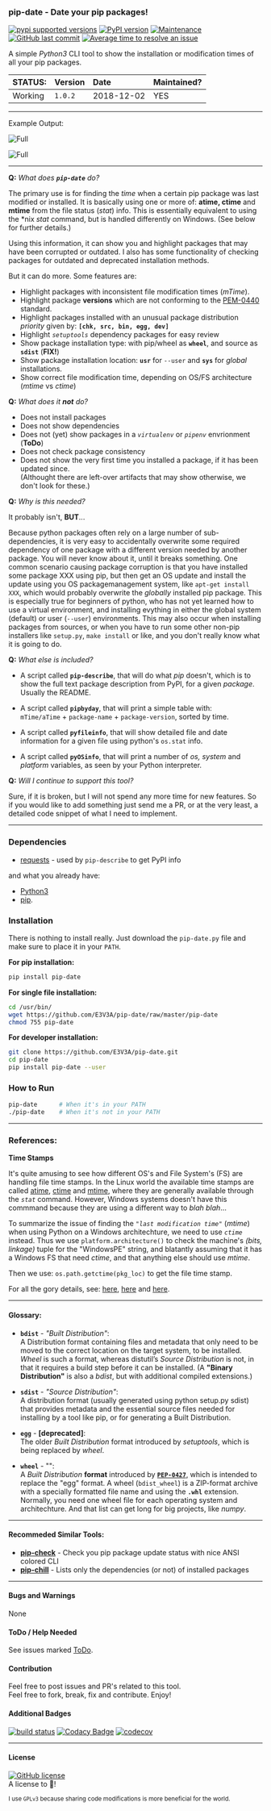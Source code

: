 ### pip-date - Date your pip packages!

[![pypi supported versions][1]][2]
[![PyPI version][3]][4]
[![Maintenance][5]][6]
[![GitHub last commit][7]][8]
[![Average time to resolve an issue][9]][10]

[1]: https://img.shields.io/pypi/pyversions/pip-date.svg
[2]: https://pypi.python.org/pypi/pip-date
[3]: https://badge.fury.io/py/pip-date.svg
[4]: https://badge.fury.io/py/pip-date
[5]: https://img.shields.io/badge/Maintained%3F-yes-green.svg
[6]: https://GitHub.com/E3V3A/pip-date/graphs/commit-activity
[7]: https://img.shields.io/github/last-commit/E3V3A/pip-date.svg
[8]: https://github.com/E3V3A/pip-date/commits/master "Last commits to Master branch"
[9]: http://isitmaintained.com/badge/resolution/E3V3A/pip-date.svg
[10]: http://isitmaintained.com//project/E3V3A/pip-date "Average time to resolve an issue"

A simple *Python3* CLI tool to show the installation or modification times of all your pip packages.

| STATUS: | Version | Date | Maintained? |
|:------- |:------- |:---- |:----------- |
| Working | `1.0.2` | 2018-12-02 | YES |

---

Example Output:

![Full](./docs/screen1.png)

![Full](./docs/screen2.png)

---

**Q:** *What does **`pip-date`** do?*

The primary use is for finding the *time* when a certain pip package was last modified or installed. 
It is basically using one or more of: **atime, ctime** and **mtime** from the file status (*stat*) info.
This is essentially equivalent to using the \*nix *stat* command, but is handled differently on Windows. 
(See below for further details.)

Using this information, it can show you and highlight packages that may have been corrupted or outdated. 
I also has some functionality of checking packages for outdated and deprecated installation methods. 

But it can do more. Some features are:

- Highlight packages with inconsistent file modification times (*mTime*).
- Highlight package **versions** which are not conforming to the [PEM-0440](https://www.python.org/dev/peps/pep-0440/) standard.
- Highlight packages installed with an unusual package distribution *priority* given by:  **`[chk, src, bin, egg, dev]`**
- Highlight *`setuptools`* dependency packages for easy review
- Show package installation type:  with pip/wheel as **`wheel`**, and source as **`sdist`**  (**FIX!**)
- Show package installation location:   **`usr`** for `--user` and **`sys`** for *global* installations.
- Show correct file modification time, depending on OS/FS architecture (*mtime* vs *ctime*)

**Q:** *What does it **not** do?*

- Does not install packages
- Does not show dependencies
- Does not (yet) show packages in a *`virtualenv`* or *`pipenv`* envrionment (**ToDo**)
- Does not check package consistency 
- Does not show the very first time you installed a package, if it has been updated since.  
  (Althought there are left-over artifacts that may show otherwise, we don't look for these.)


**Q:** *Why is this needed?*

It probably isn't, **BUT**...

Because python packages often rely on a large number of sub-dependencies, it is very easy to accidentally 
overwrite some required dependency of one package with a different version needed by another package. 
You will never know about it, until it breaks something. One common scenario causing package corruption 
is that you have installed some package XXX using pip, but then get an OS update and install the update 
using you OS packagemanagement system, like `apt-get install XXX`, which would probably overwrite the 
*globally* installed pip package. This is especially true for beginners of python, who has not yet learned 
how to use a virtual environment, and installing evything in either the global system (default) or 
user (`--user`) environments. This may also occur when installing packages from sources, or when 
you have to run some other non-pip installers like `setup.py`, `make install` or like, 
and you don't really know what it is going to do. 


**Q:** *What else is included?*

* A script called **`pip-describe`**, that will do what *pip* doesn't, which is to show 
the full text package description from PyPI, for a given *package*. Usually the README.

* A script called **`pipbyday`**, that will print a simple table with:  
  `mTime/aTime` +  `package-name` + `package-version`, sorted by time.

* A script called **`pyfileinfo`**, that will show detailed file and date information 
for a given file using python's `os.stat` info.

* A script called **`pyOSinfo`**, that will print a number of *os, system* 
and *platform* variables, as seen by your Python interpreter.


**Q:** *Will I continue to support this tool?*

Sure, if it is broken, but I will not spend any more time for new features. So if you would like to add 
something just send me a PR, or at the very least, a detailed code snippet of what I need to implement.

---

### Dependencies


* [requests](https://github.com/requests/requests) - used by `pip-describe` to get PyPI info

and what you already have: 
* [Python3](https://www.python.org/) 
* [pip](https://github.com/pypa/pip/).


### Installation 

There is nothing to install really. Just download the `pip-date.py` file and make sure to place it in your `PATH`.

**For pip installation:**

```bash
pip install pip-date
```


**For single file installation:**

```bash
cd /usr/bin/
wget https://github.com/E3V3A/pip-date/raw/master/pip-date
chmod 755 pip-date
```


**For developer installation:**

```bash
git clone https://github.com/E3V3A/pip-date.git
cd pip-date
pip install pip-date --user
```


### How to Run

```bash
pip-date      # When it's in your PATH
./pip-date    # When it's not in your PATH
```

---

### References:

**Time Stamps**

It's quite amusing to see how different OS's and File System's (FS) are handling file time stamps.
In the Linux world the available time stamps are called [atime](), [ctime]() and [mtime](), where 
they are generally available through the *`stat`* command. However, Windows systems doesn't have 
this commmand because they are using a different way to *blah blah*... 

To summarize the issue of finding the *`"last modification time"`* (*mtime*) when using Python on a 
Windows architechture, we need to use *`ctime`* instead. Thus we use `platform.architecture()` to 
check the machine's *(bits, linkage)* tuple for the "WindowsPE" string, and blatantly assuming
that it has a Windows FS that need *ctime*, and that anything else should use *mtime*. 

Then we use: `os.path.getctime(pkg_loc)` to get the file time stamp.

For all the gory details, see: 
[here](https://linuxhandbook.com/file-timestamps/), 
[here](https://www.unixtutorial.org/atime-ctime-mtime-in-unix-filesystems/) and 
[here](https://en.wikipedia.org/wiki/MAC_times). 

---

#### Glossary:

* **`bdist`** - *"Built Distribution"*:  
	A Distribution format containing files and metadata that only need 
    to be moved to the correct location on the target system, to be 
    installed. *Wheel* is such a format, whereas distutil’s *Source 
    Distribution* is not, in that it requires a build step before it 
	can be installed. (A **"Binary Distribution"** is also a *bdist*, but 
	with additional compiled extensions.)

* **`sdist`** - *"Source Distribution"*:  
    A distribution format (usually generated using python setup.py 
    sdist) that provides metadata and the essential source files needed 
    for installing by a tool like pip, or for generating a Built 
    Distribution.

* **`egg`** - **[deprecated]**:  
    The older *Built Distribution* format introduced by *setuptools*, 
	which is being replaced by *wheel*.

* **`wheel`** - "":  
    A *Built Distribution* **format** introduced by [**`PEP-0427`**](https://www.python.org/dev/peps/pep-0427/), which is 
	intended to replace the "egg" format. A wheel (`bdist_wheel`) is a 
	ZIP-format archive with a specially formatted file name and using 
	the **`.whl`** extension. Normally, you need one wheel file for each 
	operating system and architechture. And that list can get long for big 
	projects, like *numpy*.


---

#### Recommeded Similar Tools:

- **[pip-check](https://github.com/bartTC/pip-check/)** - Check you pip package update status with nice ANSI colored CLI
- **[pip-chill](https://github.com/rbanffy/pip-chill)** - Lists only the dependencies (or not) of installed packages

---

#### Bugs and Warnings

None


#### ToDo / Help Needed

See issues marked [ToDo](https://github.com/E3V3A/pip-date/issues?q=is%3Aopen+is%3Aissue+label%3AToDo).

#### Contribution

Feel free to post issues and PR's related to this tool.  
Feel free to fork, break, fix and contribute. Enjoy!


#### Additional Badges

[![build status][11]][12] [![Codacy Badge][13]][14] [![codecov][15]][16]

---

#### License

[![GitHub license][21]][22]  
A license to :sparkling_heart:!

<sub>I use `GPLv3` because sharing code modifications is more beneficial for the world.</sub>

[11]: https://ci.appveyor.com/api/projects/status/github/pip-date/pip-date?branch=master&svg=true
[12]: https://ci.appveyor.com/project/pip-date/pip-date
[13]: https://api.codacy.com/project/badge/Grade/176ceaabe43d4113b535f2fbd0487a9e
[14]: https://www.codacy.com/app/E3V3A/pip-date?utm_source=github.com&amp;utm_medium=referral&amp;utm_content=E3V3A/pip-date&amp;utm_campaign=Badge_Grade
[15]: https://codecov.io/gh/pip-date/pip-date/branch/master/graph/badge.svg
[16]: https://codecov.io/gh/pip-date/pip-date

[21]: https://img.shields.io/github/license/E3V3A/pip-date.svg
[22]: https://github.com/E3V3A/pip-date/blob/master/LICENSE.txt